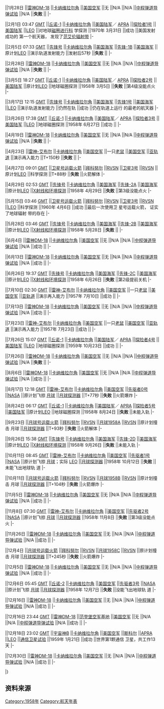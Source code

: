 ||<span id="1月"></span>1月28日 ||[雷神DM-18](../Page/雷神式运载火箭.md "wikilink")
||[卡纳维拉尔角](../Page/卡纳维拉尔角.md "wikilink")
||[美国空军](../Page/美国空军.md "wikilink") ||无 ||N/A ||N/A
||[中程弹道导弹试验](../Page/中程弹道导弹.md "wikilink") ||N/A ||**失败** || |-

||<span id="2月"></span>2月1日
03:47 [GMT](../Page/GMT.md "wikilink")
||[丘诺-1](../Page/丘诺-1.md "wikilink")
||[卡纳维拉尔角](../Page/卡纳维拉尔角.md "wikilink")
||[美国陆军](../Page/美国陆军.md "wikilink")／
[APRA](../Page/APRA.md "wikilink")
||[探险者1号](../Page/探险者1号.md "wikilink")
||[美国陆军](../Page/美国陆军.md "wikilink")
||[LEO](../Page/LEO.md "wikilink")
||对地球[磁圈进行科](../Page/磁圈.md "wikilink")
学探测 ||1970年
3月31日 ||成功 ||美国发射成功的
第一个航天器，
发现了[范艾伦辐射带](../Page/范艾伦辐射带.md "wikilink") |-

||2月5日
07:33 [GMT](../Page/GMT.md "wikilink")
||[先锋号](../Page/先锋号运载火箭.md "wikilink")
||[卡纳维拉尔角](../Page/卡纳维拉尔角.md "wikilink")
||[美国海军](../Page/美国海军.md "wikilink")
||[先锋-1B](../Page/先锋-1B.md "wikilink")
||[美国海军](../Page/美国海军.md "wikilink")
||原计划[LEO](../Page/LEO.md "wikilink") ||演示轨道发射能力 ||发射后57秒 ||**失败**
|| |-

||2月28日 ||[雷神DM-18](../Page/雷神式运载火箭.md "wikilink")
||[卡纳维拉尔角](../Page/卡纳维拉尔角.md "wikilink")
||[美国空军](../Page/美国空军.md "wikilink") ||无 ||N/A ||N/A
||[中程弹道导弹试验](../Page/中程弹道导弹.md "wikilink") ||N/A
||**失败** || |-

||<span id="3月"></span>3月5日
18:27 [GMT](../Page/GMT.md "wikilink")
||[丘诺-1](../Page/丘诺-1.md "wikilink")
||[卡纳维拉尔角](../Page/卡纳维拉尔角.md "wikilink")
||[美国陆军](../Page/美国陆军.md "wikilink")／
[APRA](../Page/APRA.md "wikilink")
||[探险者2号](../Page/探险者2号.md "wikilink")
||[美国陆军](../Page/美国陆军.md "wikilink")
||原计划[LEO](../Page/LEO.md "wikilink") ||地球磁圈探测 ||1958年
3月5日 ||**失败** ||第4级没能点火 |-

||3月17日
12:15 [GMT](../Page/GMT.md "wikilink")
||[先锋号](../Page/先锋号运载火箭.md "wikilink")
||[卡纳维拉尔角](../Page/卡纳维拉尔角.md "wikilink")
||[美国海军](../Page/美国海军.md "wikilink")
||[先锋1号](../Page/先锋1号.md "wikilink")
||[美国海军](../Page/美国海军.md "wikilink")
||[LEO](../Page/LEO.md "wikilink") ||演示轨道发射能力 ||仍然在轨 ||成功 ||仍在轨道上运行
的最老的航天器 |-

||3月26日
17:38 [GMT](../Page/GMT.md "wikilink")
||[丘诺-1](../Page/丘诺-1.md "wikilink")
||[卡纳维拉尔角](../Page/卡纳维拉尔角.md "wikilink")
||[美国陆军](../Page/美国陆军.md "wikilink")／
[APRA](../Page/APRA.md "wikilink")
||[探险者3号](../Page/探险者3号.md "wikilink")
||[美国陆军](../Page/美国陆军.md "wikilink")
||[LEO](../Page/LEO.md "wikilink") ||地球磁圈探测 ||1958年
6月27日 ||成功 || |-

||<span id="4月"></span>4月19日 ||[雷神DM-18](../Page/雷神式运载火箭.md "wikilink")
||[卡纳维拉尔角](../Page/卡纳维拉尔角.md "wikilink")
||[美国空军](../Page/美国空军.md "wikilink") ||无 ||N/A ||N/A
||[中程弹道导弹试验](../Page/中程弹道导弹.md "wikilink") ||N/A ||**失败** || |-

||4月23日 ||[雷神-艾布尔](../Page/雷神-艾布尔.md "wikilink")
||[卡纳维拉尔角](../Page/卡纳维拉尔角.md "wikilink")
||[美国空军](../Page/美国空军.md "wikilink")
||一只[老鼠](../Page/老鼠.md "wikilink")
||[美国空军](../Page/美国空军.md "wikilink")
||[亚轨道](../Page/亚轨道.md "wikilink") ||演示再入能力 ||T+150秒
||**失败** || |-

||4月27日
09:01 [GMT](../Page/GMT.md "wikilink")
||[卫星号运载火箭](../Page/卫星号运载火箭.md "wikilink")
||[拜科努尔](../Page/拜科努尔航天中心.md "wikilink")
||[RVSN](../Page/RVSN.md "wikilink")
||[卫星3号](../Page/卫星3号.md "wikilink")
||[RVSN](../Page/RVSN.md "wikilink")
||原计划[LEO](../Page/LEO.md "wikilink") ||科学探测 ||T+88秒 ||**失败**
||火箭解体 |-

||4月29日
02:53 [GMT](../Page/GMT.md "wikilink")
||[先锋号](../Page/先锋号.md "wikilink")
||[卡纳维拉尔角](../Page/卡纳维拉尔角.md "wikilink")
||[美国海军](../Page/美国海军.md "wikilink")
||[先锋-2A](../Page/先锋-2A.md "wikilink")
||[美国海军](../Page/美国海军.md "wikilink")
||原计划[LEO](../Page/LEO.md "wikilink")
||[X射线和环境探测](../Page/X射线.md "wikilink") ||1958年
4月29日 ||**失败** ||第3级没能点火 |-

||<span id="5月"></span>5月15日
03:46 [GMT](../Page/GMT.md "wikilink")
||[卫星号运载火箭](../Page/卫星号运载火箭.md "wikilink")
||[拜科努尔](../Page/拜科努尔航天中心.md "wikilink")
||[RVSN](../Page/RVSN.md "wikilink")
||[卫星3号](../Page/卫星3号.md "wikilink")
||[RVSN](../Page/RVSN.md "wikilink") ||[LEO](../Page/LEO.md "wikilink")
||科学探测 ||1960年
4月6日 ||成功 ||最后一次使用卫
星号运载火箭，
证实了地球辐射
带的存在 |-

||5月28日
03:46 [GMT](../Page/GMT.md "wikilink")
||[先锋号](../Page/先锋号运载火箭.md "wikilink")
||[卡纳维拉尔角](../Page/卡纳维拉尔角.md "wikilink")
||[美国海军](../Page/美国海军.md "wikilink")
||[先锋-2B](../Page/先锋-2B.md "wikilink")
||[美国海军](../Page/美国海军.md "wikilink")
||原计划[LEO](../Page/LEO.md "wikilink")
||[X射线和环境探测](../Page/X射线.md "wikilink") ||1958年
5月28日 ||**失败** || |-

||<span id="6月"></span>6月4日 ||[雷神DM-18](../Page/雷神式运载火箭.md "wikilink")
||[卡纳维拉尔角](../Page/卡纳维拉尔角.md "wikilink")
||[美国空军](../Page/美国空军.md "wikilink") ||无 ||N/A ||N/A
||[中程弹道导弹试验](../Page/中程弹道导弹.md "wikilink") ||N/A ||成功 || |-

||6月13日 ||[雷神DM-18](../Page/雷神式运载火箭.md "wikilink")
||[卡纳维拉尔角](../Page/卡纳维拉尔角.md "wikilink")
||[美国空军](../Page/美国空军.md "wikilink") ||无 ||N/A ||N/A
||[中程弹道导弹试验](../Page/中程弹道导弹.md "wikilink") ||N/A ||成功 ||
|-

||6月26日
19:37 [GMT](../Page/GMT.md "wikilink")
||[先锋号](../Page/先锋号运载火箭.md "wikilink")
||[卡纳维拉尔角](../Page/卡纳维拉尔角.md "wikilink")
||[美国海军](../Page/美国海军.md "wikilink")
||[先锋-2C](../Page/先锋-2C.md "wikilink")
||[美国海军](../Page/美国海军.md "wikilink")
||原计划[LEO](../Page/LEO.md "wikilink")
||[X射线和环境探测](../Page/X射线.md "wikilink") ||1958年
6月26日 ||**失败** ||第2级提前关机 |-

||<span id="7月"></span>7月10日
02:30 [GMT](../Page/GMT.md "wikilink")
||[雷神-艾布尔](../Page/雷神-艾布尔.md "wikilink")
||[卡纳维拉尔角](../Page/卡纳维拉尔角.md "wikilink")
||[美国空军](../Page/美国空军.md "wikilink")
||一只[老鼠](../Page/老鼠.md "wikilink")
||[美国空军](../Page/美国空军.md "wikilink")
||[亚轨道](../Page/亚轨道.md "wikilink") ||演示再入能力 ||1957年
7月10日 ||成功 || |-

||7月13日 ||[雷神DM-18](../Page/雷神式运载火箭.md "wikilink")
||[卡纳维拉尔角](../Page/卡纳维拉尔角.md "wikilink")
||[美国空军](../Page/美国空军.md "wikilink") ||无 ||N/A ||N/A
||[中程弹道导弹试验](../Page/中程弹道导弹.md "wikilink") ||N/A ||成功 ||
|-

||7月23日 ||[雷神-艾布尔](../Page/雷神-艾布尔.md "wikilink")
||[卡纳维拉尔角](../Page/卡纳维拉尔角.md "wikilink")
||[美国空军](../Page/美国空军.md "wikilink")
||一只[老鼠](../Page/老鼠.md "wikilink")
||[美国空军](../Page/美国空军.md "wikilink")
||[亚轨道](../Page/亚轨道.md "wikilink") ||演示再入能力 ||1957年
7月23日 ||成功 || |-

||7月26日
15:07 [GMT](../Page/GMT.md "wikilink")
||[丘诺-1](../Page/丘诺-1.md "wikilink")
||[卡纳维拉尔角](../Page/卡纳维拉尔角.md "wikilink")
||[美国陆军](../Page/美国陆军.md "wikilink")／
[APRA](../Page/APRA.md "wikilink")
||[探险者4号](../Page/探险者4号.md "wikilink")
||[美国陆军](../Page/美国陆军.md "wikilink")
||[LEO](../Page/LEO.md "wikilink") ||地球磁圈探测 ||1959年
10月23日 ||成功 || |-

||7月26日 ||[雷神DM-18](../Page/雷神式运载火箭.md "wikilink")
||[卡纳维拉尔角](../Page/卡纳维拉尔角.md "wikilink")
||[美国空军](../Page/美国空军.md "wikilink") ||无 ||N/A ||N/A
||[中程弹道导弹试验](../Page/中程弹道导弹.md "wikilink") ||N/A
||**失败** || |-

||<span id="8月"></span>8月6日 ||[雷神DM-18](../Page/雷神式运载火箭.md "wikilink")
||[卡纳维拉尔角](../Page/卡纳维拉尔角.md "wikilink")
||[美国空军](../Page/美国空军.md "wikilink") ||无 ||N/A ||N/A
||[中程弹道导弹试验](../Page/中程弹道导弹.md "wikilink") ||N/A ||成功 || |-

||8月17日
12:18 [GMT](../Page/GMT.md "wikilink")
||[雷神-艾布尔](../Page/雷神-艾布尔.md "wikilink")
||[卡纳维拉尔角](../Page/卡纳维拉尔角.md "wikilink")
||[美国空军](../Page/美国空军.md "wikilink")
||[先驱者0号](../Page/先驱者0号.md "wikilink")
||[NASA](../Page/NASA.md "wikilink") ||原计划飞掠
[月球](../Page/月球.md "wikilink") ||[月球探测器](../Page/月球.md "wikilink")
||T+77秒 ||**失败** ||火箭爆炸 |-

||8月24日
06:17 [GMT](../Page/GMT.md "wikilink")
||[丘诺-1](../Page/丘诺-1.md "wikilink")
||[卡纳维拉尔角](../Page/卡纳维拉尔角.md "wikilink")
||[美国陆军](../Page/美国陆军.md "wikilink")／
[APRA](../Page/APRA.md "wikilink")
||[探险者5号](../Page/探险者5号.md "wikilink")
||[美国陆军](../Page/美国陆军.md "wikilink")
||原计划[LEO](../Page/LEO.md "wikilink") ||地球磁圈探测 ||1958年
8月24日 ||**失败** ||未能入轨 |-

||<span id="9月"></span>9月23日 ||[月球号运载火箭](../Page/月球号运载火箭.md "wikilink")
||[拜科努尔](../Page/拜科努尔航天中心.md "wikilink")
||[RVSN](../Page/RVSN.md "wikilink")
||[月球1958A](../Page/月球1958A.md "wikilink")
||[RVSN](../Page/RVSN.md "wikilink") ||原计划撞击
月球 ||[月球探测器](../Page/月球.md "wikilink") ||T+93秒 ||**失败** ||火箭解体 |-

||9月26日
15:38 [GMT](../Page/GMT.md "wikilink")
||[先锋号](../Page/先锋号运载火箭.md "wikilink")
||[卡纳维拉尔角](../Page/卡纳维拉尔角.md "wikilink")
||[美国海军](../Page/美国海军.md "wikilink")
||[先锋-2D](../Page/先锋-2D.md "wikilink")
||[美国海军](../Page/美国海军.md "wikilink")
||原计划[LEO](../Page/LEO.md "wikilink")
||[X射线和环境探测](../Page/X射线.md "wikilink") ||1958年
9月26日 ||**失败** ||未能入轨 |-

||<span id="10月"></span>10月11日
08:45 [GMT](../Page/GMT.md "wikilink")
||[雷神-艾布尔](../Page/雷神-艾布尔.md "wikilink")
||[卡纳维拉尔角](../Page/卡纳维拉尔角.md "wikilink")
||[美国空军](../Page/美国空军.md "wikilink")
||[先驱者1号](../Page/先驱者1号.md "wikilink")
||[NASA](../Page/NASA.md "wikilink") ||原计划飞掠
[月球](../Page/月球.md "wikilink")；实际
[LEO](../Page/LEO.md "wikilink") ||[月球探测器](../Page/月球.md "wikilink")
||1958年
10月12日 ||**失败** ||未能飞出地球轨
道 |-

||10月11日 ||[月球号运载火箭](../Page/月球号运载火箭.md "wikilink")
||[拜科努尔](../Page/拜科努尔航天中心.md "wikilink")
||[RVSN](../Page/RVSN.md "wikilink")
||[月球1958B](../Page/月球1958B.md "wikilink")
||[RVSN](../Page/RVSN.md "wikilink") ||原计划撞击
月球 ||[月球探测器](../Page/月球.md "wikilink") ||T+104秒 ||**失败** ||火箭爆炸 |-

||<span id="11月"></span>11月5日 ||[雷神DM-18](../Page/雷神式运载火箭.md "wikilink")
||[卡纳维拉尔角](../Page/卡纳维拉尔角.md "wikilink")
||[美国空军](../Page/美国空军.md "wikilink") ||无 ||N/A ||N/A
||[中程弹道导弹试验](../Page/中程弹道导弹.md "wikilink") ||N/A ||成功 || |-

||11月8日
07:30 [GMT](../Page/GMT.md "wikilink")
||[雷神-艾布尔](../Page/雷神-艾布尔.md "wikilink")
||[卡纳维拉尔角](../Page/卡纳维拉尔角.md "wikilink")
||[美国空军](../Page/美国空军.md "wikilink")
||[先驱者2号](../Page/先驱者2号.md "wikilink")
||[NASA](../Page/NASA.md "wikilink") ||原计划飞掠
[月球](../Page/月球.md "wikilink") ||[月球探测器](../Page/月球.md "wikilink")
||1958年
11月8日 ||**失败** ||第3级没能点火 |-

||11月26日 ||[雷神DM-18](../Page/雷神式运载火箭.md "wikilink")
||[卡纳维拉尔角](../Page/卡纳维拉尔角.md "wikilink")
||[美国空军](../Page/美国空军.md "wikilink") ||无 ||N/A ||N/A
||[中程弹道导弹试验](../Page/中程弹道导弹.md "wikilink") ||N/A ||成功 ||
|-

||<span id="12月"></span>12月4日 ||[月球号运载火箭](../Page/月球号运载火箭.md "wikilink")
||[拜科努尔](../Page/拜科努尔航天中心.md "wikilink")
||[RVSN](../Page/RVSN.md "wikilink")
||[月球1958C](../Page/月球1958C.md "wikilink")
||[RVSN](../Page/RVSN.md "wikilink") ||原计划撞击
月球 ||[月球探测器](../Page/月球.md "wikilink") ||T+245秒 ||**失败** ||火箭爆炸 |-

||12月5日 ||[雷神DM-18](../Page/雷神式运载火箭.md "wikilink")
||[卡纳维拉尔角](../Page/卡纳维拉尔角.md "wikilink")
||[美国空军](../Page/美国空军.md "wikilink") ||无 ||N/A ||N/A
||[中程弹道导弹试验](../Page/中程弹道导弹.md "wikilink") ||N/A ||成功 ||
|-

||12月6日
05:45 [GMT](../Page/GMT.md "wikilink")
||[丘诺-2](../Page/丘诺-2.md "wikilink")
||[卡纳维拉尔角](../Page/卡纳维拉尔角.md "wikilink")
||[美国空军](../Page/美国空军.md "wikilink")
||[先驱者3号](../Page/先驱者3号.md "wikilink")
||[NASA](../Page/NASA.md "wikilink") ||原计划飞掠
[月球](../Page/月球.md "wikilink") ||[月球探测器](../Page/月球.md "wikilink")
||1958年
12月7日 ||**失败** ||没能飞出地球轨
道 |-

||12月16日 ||[雷神DM-18](../Page/雷神式运载火箭.md "wikilink")
||[卡纳维拉尔角](../Page/卡纳维拉尔角.md "wikilink")
||[美国空军](../Page/美国空军.md "wikilink") ||无 ||N/A ||N/A
||[中程弹道导弹试验](../Page/中程弹道导弹.md "wikilink") ||N/A ||成功 ||
|-

||12月16日
23:44 [GMT](../Page/GMT.md "wikilink")
||[雷神DM-18](../Page/雷神式运载火箭.md "wikilink")
||[范登堡空军基地](../Page/范登堡空军基地.md "wikilink")
||[美国空军](../Page/美国空军.md "wikilink") ||无 ||N/A ||N/A
||[中程弹道导弹试验](../Page/中程弹道导弹.md "wikilink") ||N/A ||成功 ||
|-

||12月18日
23:02 [GMT](../Page/GMT.md "wikilink")
||[宇宙神B](../Page/宇宙神B.md "wikilink")
||[卡纳维拉尔角](../Page/卡纳维拉尔角.md "wikilink")
||[美国空军](../Page/美国空军.md "wikilink")
||[斯科尔](../Page/斯科尔.md "wikilink")
||[APRA](../Page/APRA.md "wikilink") ||[LEO](../Page/LEO.md "wikilink")
||[通信卫星试验](../Page/通信卫星.md "wikilink") ||1959年
1月21日 ||成功 ||世界第1颗通信
卫星，共工作13
天 |-

||12月30日 ||[雷神DM-18](../Page/雷神式运载火箭.md "wikilink")
||[卡纳维拉尔角](../Page/卡纳维拉尔角.md "wikilink")
||[美国空军](../Page/美国空军.md "wikilink") ||无 ||N/A ||N/A
||[中程弹道导弹试验](../Page/中程弹道导弹.md "wikilink") ||N/A ||成功 ||
|-

|}

## 资料来源

[Category:1958年](https://zh.wikipedia.org/wiki/Category:1958年 "wikilink")
[Category:航天年表](https://zh.wikipedia.org/wiki/Category:航天年表 "wikilink")